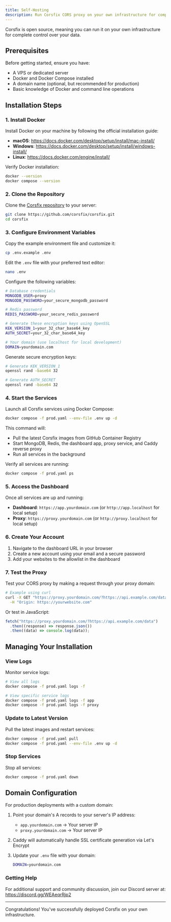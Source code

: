 ```yaml
---
title: Self-Hosting
description: Run Corsfix CORS proxy on your own infrastructure for complete control over your data.
---
```


Corsfix is open source, meaning you can run it on your own infrastructure for complete control over your data.

## Prerequisites

Before getting started, ensure you have:

- A VPS or dedicated server
- Docker and Docker Compose installed
- A domain name (optional, but recommended for production)
- Basic knowledge of Docker and command line operations

## Installation Steps

### 1. Install Docker

Install Docker on your machine by following the official installation guide:

- **macOS**: https://docs.docker.com/desktop/setup/install/mac-install/
- **Windows**: https://docs.docker.com/desktop/setup/install/windows-install/
- **Linux**: https://docs.docker.com/engine/install/

Verify Docker installation:

```bash
docker --version
docker compose --version
```

### 2. Clone the Repository

Clone the [Corsfix repository](https://github.com/corsfix/corsfix) to your server:

```bash
git clone https://github.com/corsfix/corsfix.git
cd corsfix
```

### 3. Configure Environment Variables

Copy the example environment file and customize it:

```bash
cp .env.example .env
```

Edit the `.env` file with your preferred text editor:

```bash
nano .env
```

Configure the following variables:

```bash
# Database credentials
MONGODB_USER=proxy
MONGODB_PASSWORD=your_secure_mongodb_password

# Redis password
REDIS_PASSWORD=your_secure_redis_password

# Generate these encryption keys using OpenSSL
KEK_VERSION_1=your_32_char_base64_key
AUTH_SECRET=your_32_char_base64_key

# Your domain (use localhost for local development)
DOMAIN=yourdomain.com
```

Generate secure encryption keys:

```bash
# Generate KEK_VERSION_1
openssl rand -base64 32

# Generate AUTH_SECRET
openssl rand -base64 32
```

### 4. Start the Services

Launch all Corsfix services using Docker Compose:

```bash
docker compose -f prod.yaml --env-file .env up -d
```

This command will:

- Pull the latest Corsfix images from GitHub Container Registry
- Start MongoDB, Redis, the dashboard app, proxy service, and Caddy reverse proxy
- Run all services in the background

Verify all services are running:

```bash
docker compose -f prod.yaml ps
```

### 5. Access the Dashboard

Once all services are up and running:

- **Dashboard**: `https://app.yourdomain.com` (or `http://app.localhost` for local setup)
- **Proxy**: `https://proxy.yourdomain.com` (or `http://proxy.localhost` for local setup)

### 6. Create Your Account

1. Navigate to the dashboard URL in your browser
2. Create a new account using your email and a secure password
3. Add your websites to the allowlist in the dashboard

### 7. Test the Proxy

Test your CORS proxy by making a request through your proxy domain:

```bash
# Example using curl
curl -X GET "https://proxy.yourdomain.com/?https://api.example.com/data" \
  -H "Origin: https://yourwebsite.com"
```

Or test in JavaScript:

```javascript
fetch("https://proxy.yourdomain.com/?https://api.example.com/data")
  .then((response) => response.json())
  .then((data) => console.log(data));
```

## Managing Your Installation

### View Logs

Monitor service logs:

```bash
# View all logs
docker compose -f prod.yaml logs -f

# View specific service logs
docker compose -f prod.yaml logs -f app
docker compose -f prod.yaml logs -f proxy
```

### Update to Latest Version

Pull the latest images and restart services:

```bash
docker compose -f prod.yaml pull
docker compose -f prod.yaml --env-file .env up -d
```

### Stop Services

Stop all services:

```bash
docker compose -f prod.yaml down
```

## Domain Configuration

For production deployments with a custom domain:

1. Point your domain's A records to your server's IP address:

   - `app.yourdomain.com` → Your server IP
   - `proxy.yourdomain.com` → Your server IP

2. Caddy will automatically handle SSL certificate generation via Let's Encrypt

3. Update your `.env` file with your domain:
   ```bash
   DOMAIN=yourdomain.com
   ```

### Getting Help

For additional support and community discussion, join our Discord server at: https://discord.gg/WEAeqrRjp2

---

Congratulations! You've successfully deployed Corsfix on your own infrastructure.
